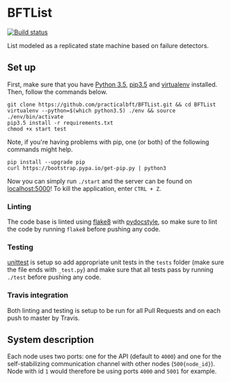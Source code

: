 # BFTList
[![Build status](https://travis-ci.org/practicalbft/BFTList.svg?branch=master)](https://travis-ci.org/travis-ci/travis-web)

List modeled as a replicated state machine based on failure detectors.

## Set up
First, make sure that you have [Python 3.5](https://www.python.org/downloads/), [pip3.5](https://pip.pypa.io/en/stable/installing/) and [virtualenv](https://pypi.org/project/virtualenv/) installed. Then, follow the commands below.

```
git clone https://github.com/practicalbft/BFTList.git && cd BFTList
virtualenv --python=$(which python3.5) ./env && source ./env/bin/activate
pip3.5 install -r requirements.txt
chmod +x start test
```

Note, if you're having problems with pip, one (or both) of the following commands might help.
```
pip install --upgrade pip
curl https://bootstrap.pypa.io/get-pip.py | python3
```

Now you can simply run `./start` and the server can be found on [localhost:5000](http://localhost:5000)! To kill the application, enter `CTRL + Z`.

### Linting
The code base is linted using [flake8](https://pypi.org/project/flake8/) with [pydocstyle](https://github.com/PyCQA/pydocstyle), so make sure to lint the code by running `flake8` before pushing any code.

### Testing
[unittest](https://docs.python.org/2/library/unittest.html) is setup so add appropriate unit tests in the `tests` folder (make sure the file ends with `_test.py`) and make sure that all tests pass by running `./test` before pushing any code.

### Travis integration
Both linting and testing is setup to be run for all Pull Requests and on each push to master by Travis.

## System description
Each node uses two ports: one for the API (default to `4000`) and one for the self-stabilizing communication channel with other nodes (`500{node_id}`). Node with id `1` would therefore be using ports `4000` and `5001` for example.
